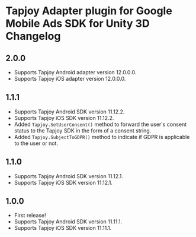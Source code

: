 # Tapjoy Adapter plugin for Google Mobile Ads SDK for Unity 3D Changelog

## 2.0.0

- Supports Tapjoy Android adapter version 12.0.0.0.
- Supports Tapjoy iOS adapter version 12.0.0.0.

## 1.1.1

- Supports Tapjoy Android SDK version 11.12.2.
- Supports Tapjoy iOS SDK version 11.12.2.
- Added `Tapjoy.SetUserConsent()` method to forward the user's consent status to the Tapjoy SDK in the form of a consent string.
- Added `Tapjoy.SubjectToGDPR()` method to indicate if GDPR is applicable to the user or not.

## 1.1.0

- Supports Tapjoy Android SDK version 11.12.1.
- Supports Tapjoy iOS SDK version 11.12.1.

## 1.0.0

- First release!
- Supports Tapjoy Android SDK version 11.11.1.
- Supports Tapjoy iOS SDK version 11.11.1.
